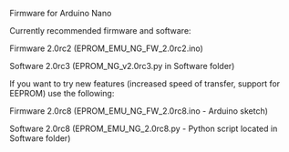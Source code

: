 Firmware for Arduino Nano

Currently recommended firmware and software:


Firmware 2.0rc2 (EPROM_EMU_NG_FW_2.0rc2.ino)

Software 2.0rc3 (EPROM_NG_v2.0rc3.py in Software folder)

If you want to try new features (increased speed of transfer, support for EEPROM) use the following:


Firmware 2.0rc8 (EPROM_EMU_NG_FW_2.0rc8.ino - Arduino sketch)

Software 2.0rc8 (EPROM_EMU_NG_2.0rc8.py - Python script located in Software folder)
